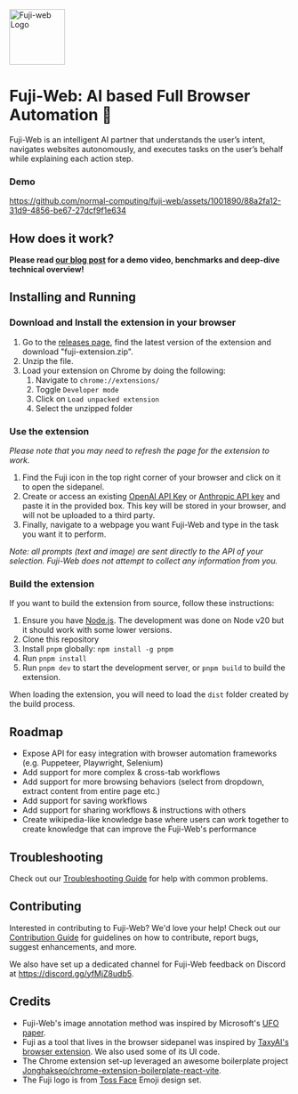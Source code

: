 <img src="public/icon-128.png" alt="Fuji-web Logo" width="100"/>

# Fuji-Web: AI based Full Browser Automation 🗻

Fuji-Web is an intelligent AI partner that understands the user’s intent, navigates websites autonomously, and executes tasks on the user’s behalf while explaining each action step.

### Demo
https://github.com/normal-computing/fuji-web/assets/1001890/88a2fa12-31d9-4856-be67-27dcf9f1e634

## How does it work?

**Please read [our blog post](https://blog.normalcomputing.ai/posts/2024-05-22-introducing-fuji-web/fuji-web.html) for a demo video, benchmarks and deep-dive technical overview!**

## Installing and Running

### Download and Install the extension in your browser

1. Go to the [releases page](https://github.com/normal-computing/fuji-web/releases), find the latest version of the extension and download "fuji-extension.zip".
2. Unzip the file.
3. Load your extension on Chrome by doing the following:
   1. Navigate to `chrome://extensions/`
   2. Toggle `Developer mode`
   3. Click on `Load unpacked extension`
   4. Select the unzipped folder

### Use the extension

*Please note that you may need to refresh the page for the extension to work.*

1. Find the Fuji icon in the top right corner of your browser and click on it to open the sidepanel.
2. Create or access an existing [OpenAI API Key](https://platform.openai.com/account/api-keys) or [Anthropic API key](https://console.anthropic.com/settings/keys) and paste it in the provided box. This key will be stored in your browser, and will not be uploaded to a third party.
3. Finally, navigate to a webpage you want Fuji-Web and type in the task you want it to perform.

_Note: all prompts (text and image) are sent directly to the API of your selection. Fuji-Web does not attempt to collect any information from you._

### Build the extension

If you want to build the extension from source, follow these instructions:

1. Ensure you have [Node.js](https://nodejs.org/). The development was done on Node v20 but it should work with some lower versions.
2. Clone this repository
3. Install `pnpm` globally: `npm install -g pnpm`
4. Run `pnpm install` 
5. Run `pnpm dev` to start the development server, or `pnpm build` to build the extension.

When loading the extension, you will need to load the `dist` folder created by the build process.

## Roadmap

- Expose API for easy integration with browser automation frameworks (e.g. Puppeteer, Playwright, Selenium)
- Add support for more complex & cross-tab workflows
- Add support for more browsing behaviors (select from dropdown, extract content from entire page etc.)
- Add support for saving workflows
- Add support for sharing workflows & instructions with others
- Create wikipedia-like knowledge base where users can work together to create knowledge that can improve the Fuji-Web's performance

## Troubleshooting

Check out our [Troubleshooting Guide](TROUBLESHOOTING.md) for help with common problems.

## Contributing

Interested in contributing to Fuji-Web? We'd love your help! Check out our [Contribution Guide](CONTRIBUTING.md) for guidelines on how to contribute, report bugs, suggest enhancements, and more. 

We also have set up a dedicated channel for Fuji-Web feedback on Discord at https://discord.gg/yfMjZ8udb5.

## Credits

- Fuji-Web's image annotation method was inspired by Microsoft's [UFO paper](https://arxiv.org/abs/2402.07939).
- Fuji as a tool that lives in the browser sidepanel was inspired by [TaxyAI's browser extension](https://github.com/TaxyAI/browser-extension). We also used some of its UI code.
- The Chrome extension set-up leveraged an awesome boilerplate project [Jonghakseo/chrome-extension-boilerplate-react-vite](https://github.com/Jonghakseo/chrome-extension-boilerplate-react-vite).
- The Fuji logo is from [Toss Face](https://emojipedia.org/toss-face) Emoji design set.

